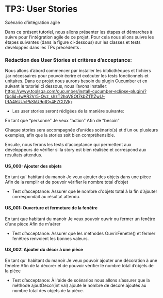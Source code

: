 # TP3: User Stories
Scénario d’intégration agile

Dans ce présent tutoriel, nous allons présenter les étapes et démarches à suivre pour l'intégration agile de ce projet. Pour cela nous allons suivre les étapes suivantes (dans la figure ci-dessous) sur les classes et tests développés dans les TPs précédents . 

### Rédaction des User Stories et critères d’acceptance:
Nous allons d’abord commencer par installer les bibliothèques et fichiers .jar nécessaires pour pouvoir écrire et exécuter les tests fonctionnels et unitaires.
Dans ce projet nous aurons besoin du plugin Cucumber et en suivant le tutoriel ci dessous, nous l’avons installer:
https://www.toolsqa.com/cucumber/install-cucumber-eclipse-plugin/?fbclid=IwAR2Vr5-Qvz_shzT2hqV8Ot7kbZ1TtZwU-tRA45UUcPkSkU9qIGy4FZCDVIg
 	
- Les user stories seront rédigées de la manière suivante:

En tant que “personne”
Je veux “action”
Afin de “besoin”

Chaque stories sera accompagnée d’un/des scénario(s) et d’un ou plusieurs exemples, afin que la stories soit bien compréhensible. 

Ensuite, nous ferons les tests d'acceptance qui permettent aux développeurs de vérifier si la story est bien réalisée et correspond aux résultats attendus.  

#### US_000: Ajouter des objets
En tant qu' habitant du manoir
Je veux ajouter des objets dans une pièce
Afin de la remplir et de pouvoir vérifier le nombre total d’objet

- Test d’acceptance: 
Assurer que le nombre d'objets total à la fin d’ajouter correspondait au résultat attendu. 
 


#### US_001: Ouverture et fermeture de la fenêtre
En tant que habitant du manoir
Je veux pouvoir ouvrir ou fermer un fenêtre d’une pièce
Afin de m'aérer

- Test d’acceptance: 
Assurer que les méthodes OuvrirFenetre() et fermer fenêtres renvoient les bonnes valeurs. 


#### US_002: Ajouter du décor à une pièce
En tant qu' habitant du manoir
Je veux pouvoir ajouter une décoration à une fenetre
Afin de la décorer et de pouvoir vérifier le nombre total d’objets de la pièce

- Test d’acceptance: 
À l'aide de scénarios nous allons s’assurer que la méthode ajoutDecor(int val) ajoute le nombre de decore ajoutés au nombre total des objets de la pièce.   

